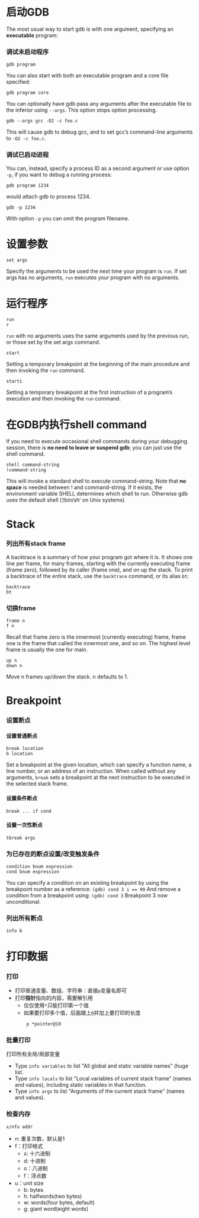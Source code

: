 # 启动GDB
The most usual way to start gdb is with one argument, specifying an **executable** program:
### 调试未启动程序
```
gdb program
```
You can also start with both an executable program and a core file specified:
```
gdb program core
```
You can optionally have gdb pass any arguments after the executable file to the inferior using `--args`. This option stops option processing.
```
gdb --args gcc -O2 -c foo.c
```
This will cause gdb to debug gcc, and to set gcc’s command-line arguments to `-O2 -c foo.c`.
### 调试已启动进程
You can, instead, specify a process ID as a second argument or use option `-p`, if you want to debug a running process:
```
gdb program 1234
```
would attach gdb to process 1234. 
```
gdb -p 1234
```
With option `-p` you can omit the program filename.
# 设置参数
```
set args
```
Specify the arguments to be used the next time your program is `run`. If set args has no arguments, `run` executes your program with no arguments.
# 运行程序
```
run
r
```
`run` with no arguments uses the same arguments used by the previous run, or those set by the set args command.
```
start
```
Setting a temporary breakpoint at the beginning of the main procedure and then invoking the `run` command.
```
starti
```
Setting a temporary breakpoint at the first instruction of a program’s execution and then invoking the `run` command.
# 在GDB内执行shell command
If you need to execute occasional shell commands during your debugging session, there is **no need to leave or suspend gdb**; you can just use the shell command.
```
shell command-string
!command-string
```
This will invoke a standard shell to execute command-string. Note that **no space** is needed between ! and command-string. If it exists, the environment variable SHELL determines which shell to run. Otherwise gdb uses the default shell (‘/bin/sh’ on Unix systems)
# Stack
### 列出所有stack frame
A backtrace is a summary of how your program got where it is. It shows one line per frame, for many frames, starting with the currently executing frame (frame zero), followed by its caller (frame one), and on up the stack. To print a backtrace of the entire stack, use the `backtrace` command, or its alias `bt`:
```
backtrace
bt
```
### 切换frame
```
frame n
f n
```
Recall that frame zero is the innermost (currently executing) frame, frame one is the frame that called the innermost one, and so on. The highest level frame is usually the one for main.
```
up n
down n
```
Move n frames up/down the stack. n defaults to 1.
# Breakpoint
### 设置断点
#### 设置普通断点
```
break location
b location
```
Set a breakpoint at the given location, which can specify a function name, a line number, or an address of an instruction.
When called without any arguments, `break` sets a breakpoint at the next instruction to be executed in the selected stack frame.
#### 设置条件断点
```
break ... if cond
```

#### 设置一次性断点
```
tbreak args
```
### 为已存在的断点设置/改变触发条件
```
condition bnum expression
cond bnum expression
```
You can specify a condition on an existing breakpoint by using the breakpoint number as a reference:
`(gdb) cond 3 i == 99`
And remove a condition from a breakpoint using:
`(gdb) cond 3`
Breakpoint 3 now unconditional.
### 列出所有断点
```
info b
```
# 打印数据
### 打印
- 打印普通变量、数组、字符串：直接`p`变量名即可
- 打印**指针**指向的内容，需要解引用
   - 仅仅使用`*`只能打印第一个值
   - 如果要打印多个值，后面跟上`@`并加上要打印的长度
     ```
      p *pointer@10
     ```

### 批量打印
打印所有全局/局部变量
- Type `info variables` to list "All global and static variable names" (huge list.
- Type `info locals` to list "Local variables of current stack frame" (names and values), including static variables in that function.
- Type `info args` to list "Arguments of the current stack frame" (names and values).
### 检查内存
```
x/nfu addr
```
- n: 重复次数，默认是1
- f：打印格式
   - x: 十六进制
   - d: 十进制
   - o：八进制
   - f：浮点数
- u：unit size
   - b: bytes
   - h: halfwords(two bytes)
   - w: words(four bytes, default)
   - g: giant word(eight words)
